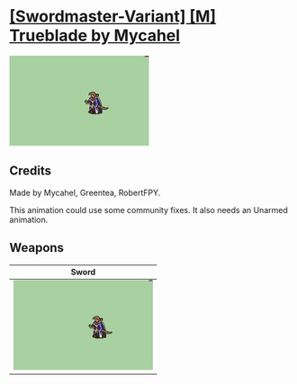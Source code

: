 # [\[Swordmaster-Variant\] \[M\] Trueblade by Mycahel](./)

<img src="./1.%20Sword/Sword_000.png" alt="[Swordmaster-Variant] [M] Trueblade by Mycahel standing" />

## Credits

Made by Mycahel, Greentea, RobertFPY.

This animation could use some community fixes. It also needs an Unarmed animation.

## Weapons


|Sword |
|  :---: |
| <img alt="Sword animation" src="./1.%20Sword/Sword.gif" /> |
